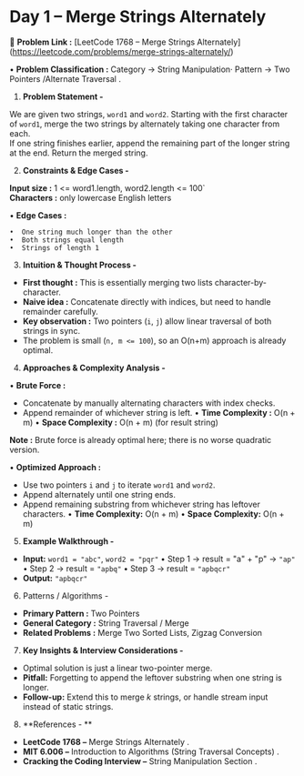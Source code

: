 
# Day 1 – Merge Strings Alternately

🔗  **Problem Link :** [LeetCode 1768 – Merge Strings Alternately]
    (https://leetcode.com/problems/merge-strings-alternately/)

•	**Problem Classification :** Category → String Manipulation· Pattern → Two Pointers /Alternate Traversal .

1. **Problem Statement -**

We are given two strings, `word1` and `word2`. Starting with the first character of `word1`, merge the two strings by alternately taking one character from each.   
If one string finishes earlier, append the remaining part of the longer string at the end. Return the merged string.

2. **Constraints & Edge Cases  -**

**Input size :** 1 <= word1.length, word2.length <= 100`                                                                                
**Characters :** only lowercase English letters

•	**Edge Cases :**

    •  One string much longer than the other
    •  Both strings equal length
    •  Strings of length 1

 3. **Intuition & Thought Process -**

*  **First thought :** This is essentially merging two lists character-by-character.
*  **Naive idea :** Concatenate directly with indices, but need to handle remainder carefully.
*  **Key observation :** Two pointers (`i`, `j`) allow linear traversal of both strings in sync.
*  The problem is small (`n, m <= 100`), so an O(n+m) approach is already optimal.

4. **Approaches & Complexity Analysis -**

•	 **Brute Force :**

*  Concatenate by manually alternating characters with index checks.
*  Append remainder of whichever string is left.
    •	**Time Complexity  :** O(n + m)
    •	**Space Complexity :** O(n + m) (for result string)

**Note :**  Brute force is already optimal here; there is no worse quadratic version.  

•	**Optimized Approach :**

*  Use two pointers `i` and `j` to iterate `word1` and `word2`.
*  Append alternately until one string ends.
*  Append remaining substring from whichever string has leftover characters.
    •	**Time Complexity:** O(n + m)
    •	**Space Complexity:** O(n + m)

5. **Example Walkthrough -**

*  **Input:** `word1 = "abc"`, `word2 = "pqr"`
    •	Step 1 → result = "a" + "p" → `"ap"`
    •	Step 2 → result = `"apbq"`
    •	Step 3 → result = `"apbqcr"`
* **Output:** `"apbqcr"` 

6. Patterns / Algorithms -

* **Primary Pattern :** Two Pointers
* **General Category :** String Traversal / Merge
* **Related Problems :** Merge Two Sorted Lists, Zigzag Conversion


7. **Key Insights & Interview Considerations -**

* Optimal solution is just a linear two-pointer merge.
* **Pitfall:** Forgetting to append the leftover substring when one string is longer.
* **Follow-up:** Extend this to merge *k* strings, or handle stream input instead of static strings.

8. **References - **

* **LeetCode 1768 –** Merge Strings Alternately .
* **MIT 6.006 –** Introduction to Algorithms (String Traversal Concepts) .
* **Cracking the Coding Interview –** String Manipulation Section .


                                             

